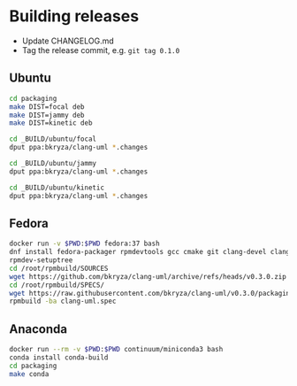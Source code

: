 # Building releases

* Update CHANGELOG.md
* Tag the release commit, e.g. ```git tag 0.1.0```

## Ubuntu

```bash
cd packaging
make DIST=focal deb
make DIST=jammy deb
make DIST=kinetic deb

cd _BUILD/ubuntu/focal
dput ppa:bkryza/clang-uml *.changes

cd _BUILD/ubuntu/jammy
dput ppa:bkryza/clang-uml *.changes

cd _BUILD/ubuntu/kinetic
dput ppa:bkryza/clang-uml *.changes

```

## Fedora

```bash
docker run -v $PWD:$PWD fedora:37 bash
dnf install fedora-packager rpmdevtools gcc cmake git clang-devel clang-tools-extra ccache yaml-cpp llvm-devel wget
rpmdev-setuptree
cd /root/rpmbuild/SOURCES
wget https://github.com/bkryza/clang-uml/archive/refs/heads/v0.3.0.zip
cd /root/rpmbuild/SPECS/
wget https://raw.githubusercontent.com/bkryza/clang-uml/v0.3.0/packaging/fedora/clang-uml.spec
rpmbuild -ba clang-uml.spec
```

## Anaconda

```bash
docker run --rm -v $PWD:$PWD continuum/miniconda3 bash
conda install conda-build
cd packaging
make conda
```